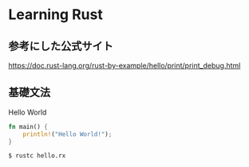 # Learning Rust

## 参考にした公式サイト

https://doc.rust-lang.org/rust-by-example/hello/print/print_debug.html

## 基礎文法

Hello World

```rust
fn main() {
    println!("Hello World!");
}
```

```shell
$ rustc hello.rx
```
